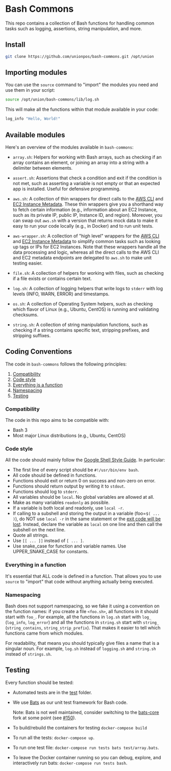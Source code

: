 # Bash Commons

This repo contains a collection of Bash functions for handling common tasks
such as logging, assertions, string manipulation, and more.

## Install

```bash
git clone https://github.com/unionpos/bash-commons.git /opt/union
```

## Importing modules

You can use the `source` command to "import" the modules you need and use them in your script:

```bash
source /opt/union/bash-commons/lib/log.sh
```

This will make all the functions within that module available in your code:

```bash
log_info "Hello, World!"
```

## Available modules

Here's an overview of the modules available in `bash-commons`:

* `array.sh`: Helpers for working with Bash arrays, such as checking if an array contains an element, or joining an
  array into a string with a delimiter between elements.

* `assert.sh`: Assertions that check a condition and exit if the condition is not met, such as asserting a variable is
  not empty or that an expected app is installed. Useful for defensive programming.

* `aws.sh`: A collection of thin wrappers for direct calls to the [AWS CLI](https://aws.amazon.com/cli/) and [EC2
  Instance Metadata](https://docs.aws.amazon.com/AWSEC2/latest/UserGuide/ec2-instance-metadata.html). These thin
  wrappers give you a shorthand way to fetch certain information (e.g., information about an EC2 Instance, such as its
  private IP, public IP, Instance ID, and region). Moreover, you can swap out `aws.sh` with a version that returns mock
  data to make it easy to run your code locally (e.g., in Docker) and to run unit tests.

* `aws-wrapper.sh`: A collection of "high level" wrappers for the [AWS CLI](https://aws.amazon.com/cli/) and [EC2
  Instance Metadata](https://docs.aws.amazon.com/AWSEC2/latest/UserGuide/ec2-instance-metadata.html) to simplify common
  tasks such as looking up tags or IPs for EC2 Instances. Note that these wrappers handle all the data processing and
  logic, whereas all the direct calls to the AWS CLI and EC2 metadata endpoints are delegated to `aws.sh` to make unit
  testing easier.

* `file.sh`: A collection of helpers for working with files, such as checking if a file exists or contains certain text.

* `log.sh`: A collection of logging helpers that write logs to `stderr` with log levels (INFO, WARN, ERROR) and
  timestamps.

* `os.sh`: A collection of Operating System helpers, such as checking which flavor of Linux (e.g., Ubuntu, CentOS) is
  running and validating checksums.

* `string.sh`: A collection of string manipulation functions, such as checking if a string contains specific text,
  stripping prefixes, and stripping suffixes.

## Coding Conventions

The code in `bash-commons` follows the following principles:

1. [Compatibility](#compatibility)
1. [Code style](#code-style)
1. [Everything is a function](#everything-is-a-function)
1. [Namespacing](#namespacing)
1. [Testing](#testing)

### Compatibility

The code in this repo aims to be compatible with:

* Bash 3
* Most major Linux distributions (e.g., Ubuntu, CentOS)

### Code style

All the code should mainly follow the [Google Shell Style Guide](https://google.github.io/styleguide/shell.xml).
In particular:

* The first line of every script should be `#!/usr/bin/env bash`.
* All code should be defined in functions.
* Functions should exit or return 0 on success and non-zero on error.
* Functions should return output by writing it to `stdout`.
* Functions should log to `stderr`.
* All variables should be `local`. No global variables are allowed at all.
* Make as many variables `readonly` as possible.
* If a variable is both local and readonly, use `local -r`. 
* If calling to a subshell and storing the output in a variable (foo=`$( ... )`), do NOT use `local -r`  in the same
  statement or the [exit code will be lost](https://blog.gruntwork.io/yak-shaving-series-1-all-i-need-is-a-little-bit-of-disk-space-6e5ef1644f67).
  Instead, declare the variable as `local` on one line and then call the subshell on the next line.
* Quote all strings.
* Use `[[ ... ]]` instead of `[ ... ]`.
* Use snake_case for function and variable names. Use UPPER_SNAKE_CASE for constants.

### Everything in a function

It's essential that ALL code is defined in a function. That allows you to use `source` to "import" that code without
anything actually being executed.

### Namespacing

Bash does not support namespacing, so we fake it using a convention on the function names: if you create a file
`<foo.sh>`, all functions in it should start with `foo_`. For example, all the functions in `log.sh` start with `log_`
(`log_info`, `log_error`) and all the functions in `string.sh` start with `string_` (`string_contains`,
`string_strip_prefix`). That makes it easier to tell which functions came from which modules.

For readability, that means you should typically give files a name that is a singular noun. For example, `log.sh`
instead of `logging.sh` and `string.sh` instead of `strings.sh`.

## Testing

Every function should be tested:

* Automated tests are in the [test](/test) folder.

* We use [Bats](https://github.com/sstephenson/bats) as our unit test framework for Bash code. 
  
  Note: Bats is not well maintained, consider switching to the [bats-core](https://github.com/bats-core/bats-core)
  fork at some point (see [#150](https://github.com/sstephenson/bats/issues/150)).

* To build/rebuild the containers for testing
  `docker-compose build`

* To run all the tests: 
  `docker-compose up`.

* To run one test file: 
  `docker-compose run tests bats test/array.bats`.

* To leave the Docker container running so you can debug, explore, and interactively run bats: 
  `docker-compose run tests bash`.
